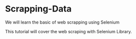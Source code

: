 # Scrapping-Data

We will learn the basic of web scrapping using Selenium

This tutorial will cover the web scraping with Selenium Library.
